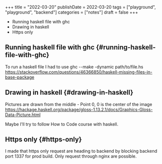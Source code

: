 +++
title = "2022-03-20"
publishDate = 2022-03-20
tags = ["playground", "playground", "backend"]
categories = ["notes"]
draft = false
+++

-   Running haskell file with ghc
-   Drawing in haskell
-   Https only

<!--more-->


## Running haskell file with ghc {#running-haskell-file-with-ghc}

To run a haskell file I had to use
ghc --make -dynamic path/to/file.hs
<https://stackoverflow.com/questions/46366850/haskell-missing-files-in-base-package>


## Drawing in haskell {#drawing-in-haskell}

Pictures are drawn from the middle - Point 0, 0 is the center of the image
<https://hackage.haskell.org/package/gloss-1.13.2.1/docs/Graphics-Gloss-Data-Picture.html>

Maybe I'll try to follow How to Code course with haskell.


## Https only {#https-only}

I made that https only request are heading to backend by blocking backend port 1337 for prod build.
Only request through nginx are possible.